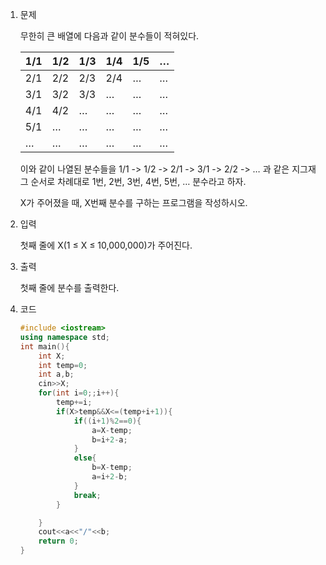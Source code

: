 1. 문제

   무한히 큰 배열에 다음과 같이 분수들이 적혀있다.

   | 1/1  | 1/2  | 1/3  | 1/4  | 1/5  | …    |
   | ---- | ---- | ---- | ---- | ---- | ---- |
   | 2/1  | 2/2  | 2/3  | 2/4  | …    | …    |
   | 3/1  | 3/2  | 3/3  | …    | …    | …    |
   | 4/1  | 4/2  | …    | …    | …    | …    |
   | 5/1  | …    | …    | …    | …    | …    |
   | …    | …    | …    | …    | …    | …    |

   이와 같이 나열된 분수들을 1/1 -> 1/2 -> 2/1 -> 3/1 -> 2/2 -> … 과 같은 지그재그 순서로 차례대로 1번, 2번, 3번, 4번, 5번, … 분수라고 하자.

   X가 주어졌을 때, X번째 분수를 구하는 프로그램을 작성하시오.

2. 입력

   첫째 줄에 X(1 ≤ X ≤ 10,000,000)가 주어진다.

3. 출력

   첫째 줄에 분수를 출력한다.

4. 코드

   ```c++
   #include <iostream>
   using namespace std;
   int main(){
       int X;
       int temp=0;
       int a,b;
       cin>>X;
       for(int i=0;;i++){
           temp+=i;
           if(X>temp&&X<=(temp+i+1)){
               if((i+1)%2==0){
                   a=X-temp;
                   b=i+2-a;
               }
               else{
                   b=X-temp;
                   a=i+2-b;
               }
               break;
           }
   
       }
       cout<<a<<"/"<<b;
       return 0;
   }
   ```

   